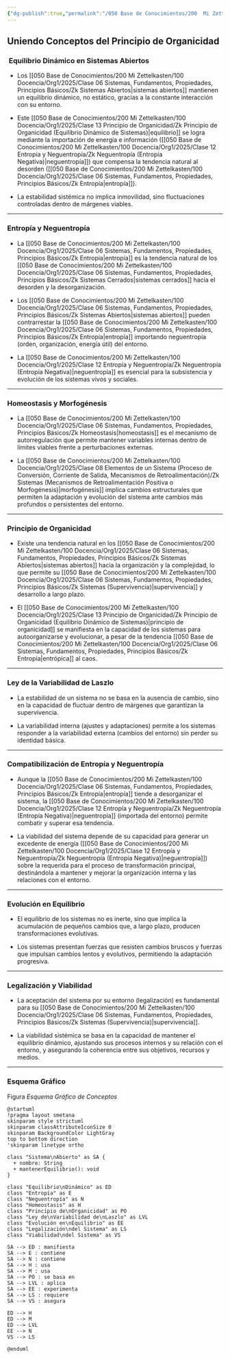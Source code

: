```yaml
---
{"dg-publish":true,"permalink":"/050 Base de Conocimientos/200  Mi Zettelkasten/100 Docencia/Org1/2025/Clase 13 Principio de Organicidad/Zk Principio de Organicidad (Uniendo Conceptos)/","tags":["digitalGarden"]}
---
```


## Uniendo Conceptos del Principio de Organicidad

###  Equilibrio Dinámico en Sistemas Abiertos

- Los [[050 Base de Conocimientos/200  Mi Zettelkasten/100 Docencia/Org1/2025/Clase 06 Sistemas, Fundamentos, Propiedades, Principios Básicos/Zk Sistemas Abiertos\|sistemas abiertos]] mantienen un equilibrio dinámico, no estático, gracias a la constante interacción con su entorno.
    
- Este [[050 Base de Conocimientos/200  Mi Zettelkasten/100 Docencia/Org1/2025/Clase 13 Principio de Organicidad/Zk Principio de Organicidad (Equilibrio Dinámico de Sistemas)\|equilibrio]] se logra mediante la importación de energía e información ([[050 Base de Conocimientos/200  Mi Zettelkasten/100 Docencia/Org1/2025/Clase 12 Entropía y Neguentropía/Zk Neguentropía (Entropía Negativa)\|neguentropía]]) que compensa la tendencia natural al desorden ([[050 Base de Conocimientos/200  Mi Zettelkasten/100 Docencia/Org1/2025/Clase 06 Sistemas, Fundamentos, Propiedades, Principios Básicos/Zk Entropía\|entropía]]).
    
- La estabilidad sistémica no implica inmovilidad, sino fluctuaciones controladas dentro de márgenes viables.

----
### Entropía y Neguentropía

- La [[050 Base de Conocimientos/200  Mi Zettelkasten/100 Docencia/Org1/2025/Clase 06 Sistemas, Fundamentos, Propiedades, Principios Básicos/Zk Entropía\|entropía]] es la tendencia natural de los [[050 Base de Conocimientos/200  Mi Zettelkasten/100 Docencia/Org1/2025/Clase 06 Sistemas, Fundamentos, Propiedades, Principios Básicos/Zk Sistemas Cerrados\|sistemas cerrados]] hacia el desorden y la desorganización.
    
- Los [[050 Base de Conocimientos/200  Mi Zettelkasten/100 Docencia/Org1/2025/Clase 06 Sistemas, Fundamentos, Propiedades, Principios Básicos/Zk Sistemas Abiertos\|sistemas abiertos]] pueden contrarrestar la [[050 Base de Conocimientos/200  Mi Zettelkasten/100 Docencia/Org1/2025/Clase 06 Sistemas, Fundamentos, Propiedades, Principios Básicos/Zk Entropía\|entropía]] importando neguentropía (orden, organización, energía útil) del entorno.
    
- La [[050 Base de Conocimientos/200  Mi Zettelkasten/100 Docencia/Org1/2025/Clase 12 Entropía y Neguentropía/Zk Neguentropía (Entropía Negativa)\|neguentropía]] es esencial para la subsistencia y evolución de los sistemas vivos y sociales.

---
### Homeostasis y Morfogénesis

- La [[050 Base de Conocimientos/200  Mi Zettelkasten/100 Docencia/Org1/2025/Clase 06 Sistemas, Fundamentos, Propiedades, Principios Básicos/Zk Homeostasis\|homeostasis]] es el mecanismo de autorregulación que permite mantener variables internas dentro de límites viables frente a perturbaciones externas.
    
- La [[050 Base de Conocimientos/200  Mi Zettelkasten/100 Docencia/Org1/2025/Clase 08 Elementos de un Sistema (Proceso de Conversión, Corriente de Salida, Mecanismos de Retroalimentación)/Zk Sistemas (Mecanismos de Retroalimentación Positiva o Morfogénesis)\|morfogénesis]] implica cambios estructurales que permiten la adaptación y evolución del sistema ante cambios más profundos o persistentes del entorno.

----
### Principio de Organicidad

- Existe una tendencia natural en los [[050 Base de Conocimientos/200  Mi Zettelkasten/100 Docencia/Org1/2025/Clase 06 Sistemas, Fundamentos, Propiedades, Principios Básicos/Zk Sistemas Abiertos\|sistemas abiertos]] hacia la organización y la complejidad, lo que permite su [[050 Base de Conocimientos/200  Mi Zettelkasten/100 Docencia/Org1/2025/Clase 06 Sistemas, Fundamentos, Propiedades, Principios Básicos/Zk Sistemas (Supervivencia)\|supervivencia]] y desarrollo a largo plazo.
    
- El [[050 Base de Conocimientos/200  Mi Zettelkasten/100 Docencia/Org1/2025/Clase 13 Principio de Organicidad/Zk Principio de Organicidad (Equilibrio Dinámico de Sistemas)\|principio de organicidad]] se manifiesta en la capacidad de los sistemas para autoorganizarse y evolucionar, a pesar de la tendencia [[050 Base de Conocimientos/200  Mi Zettelkasten/100 Docencia/Org1/2025/Clase 06 Sistemas, Fundamentos, Propiedades, Principios Básicos/Zk Entropía\|entrópica]] al caos.

----
### Ley de la Variabilidad de Laszlo

- La estabilidad de un sistema no se basa en la ausencia de cambio, sino en la capacidad de fluctuar dentro de márgenes que garantizan la supervivencia.
    
- La variabilidad interna (ajustes y adaptaciones) permite a los sistemas responder a la variabilidad externa (cambios del entorno) sin perder su identidad básica.

----
### Compatibilización de Entropía y Neguentropía

- Aunque la [[050 Base de Conocimientos/200  Mi Zettelkasten/100 Docencia/Org1/2025/Clase 06 Sistemas, Fundamentos, Propiedades, Principios Básicos/Zk Entropía\|entropía]] tiende a desorganizar el sistema, la [[050 Base de Conocimientos/200  Mi Zettelkasten/100 Docencia/Org1/2025/Clase 12 Entropía y Neguentropía/Zk Neguentropía (Entropía Negativa)\|neguentropía]] (importada del entorno) permite combatir y superar esa tendencia.
    
- La viabilidad del sistema depende de su capacidad para generar un excedente de energía ([[050 Base de Conocimientos/200  Mi Zettelkasten/100 Docencia/Org1/2025/Clase 12 Entropía y Neguentropía/Zk Neguentropía (Entropía Negativa)\|neguentropía]]) sobre la requerida para el proceso de transformación principal, destinándola a mantener y mejorar la organización interna y las relaciones con el entorno.

---
### Evolución en Equilibrio

- El equilibrio de los sistemas no es inerte, sino que implica la acumulación de pequeños cambios que, a largo plazo, producen transformaciones evolutivas.
    
- Los sistemas presentan fuerzas que resisten cambios bruscos y fuerzas que impulsan cambios lentos y evolutivos, permitiendo la adaptación progresiva.

---
### Legalización y Viabilidad

- La aceptación del sistema por su entorno (legalización) es fundamental para su [[050 Base de Conocimientos/200  Mi Zettelkasten/100 Docencia/Org1/2025/Clase 06 Sistemas, Fundamentos, Propiedades, Principios Básicos/Zk Sistemas (Supervivencia)\|supervivencia]].
    
- La viabilidad sistémica se basa en la capacidad de mantener el equilibrio dinámico, ajustando sus procesos internos y su relación con el entorno, y asegurando la coherencia entre sus objetivos, recursos y medios.

---
### Esquema Gráfico

Figura
_Esquema Gráfico de Conceptos_
```plantuml
@startuml
!pragma layout smetana
skinparam style strictuml
skinparam classAttributeIconSize 0
skinparam BackgroundColor LightGray
top to bottom direction
'skinparam linetype ortho

class "Sistema\nAbierto" as SA {
  + nombre: String
  + mantenerEquilibrio(): void
}

class "Equilibrio\nDinámico" as ED
class "Entropía" as E
class "Neguentropía" as N
class "Homeostasis" as H
class "Principio de\nOrganicidad" as PO
class "Ley de\nVariabilidad de\nLaszlo" as LVL
class "Evolución en\nEquilibrio" as EE
class "Legalización\ndel Sistema" as LS
class "Viabilidad\ndel Sistema" as VS

SA --> ED : manifiesta
SA --> E : contiene
SA --> N : contiene
SA --> H : usa
SA --> M : usa
SA --> PO : se basa en
SA --> LVL : aplica
SA --> EE : experimenta
SA --> LS : requiere
SA --> VS : asegura

ED --> H
ED --> M
ED --> LVL
EE --> N
VS --> LS

@enduml
```
